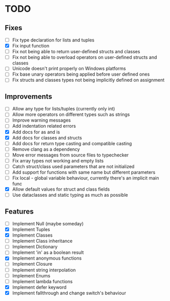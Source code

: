 # TODO

## Fixes
- [ ] Fix type declaration for lists and tuples
- [x] Fix input function
- [ ] Fix not being able to return user-defined structs and classes
- [ ] Fix not being able to overload operators on user-defined structs and classes
- [ ] Unicode doesn't print properly on Windows platforms
- [ ] Fix base unary operators being applied before user defined ones
- [ ] Fix structs and classes types not being implicitly defined on assignment

## Improvements
- [ ] Allow any type for lists/tuples (currently only int)
- [ ] Allow more operators on different types such as strings
- [ ] Improve warning messages
- [ ] Add indentation related errors
- [x] Add docs for as and is
- [x] Add docs for classes and structs
- [ ] Add docs for return type casting and compatible casting
- [ ] Remove clang as a dependency
- [ ] Move error messages from source files to typechecker
- [ ] Fix array types not working and empty lists
- [ ] Catch struct/class used parameters that are not initialized
- [ ] Add support for functions with same name but different parameters
- [ ] Fix local - global variable behaviour, currently there's an implicit main func
- [x] Allow default values for struct and class fields
- [ ] Use dataclasses and static typing as much as possible

## Features
- [ ] Implement Null (maybe someday)
- [x] Implement Tuples
- [x] Implement Classes
- [ ] Implement Class inheritance
- [ ] Implement Dictionary
- [ ] Implement 'in' as a boolean result
- [x] Implement anonymous functions
- [ ] Implement Closure
- [ ] Implement string interpolation
- [ ] Implement Enums
- [ ] Implement lambda functions
- [x] Implement defer keyword
- [x] Implement fallthrough and change switch's behaviour